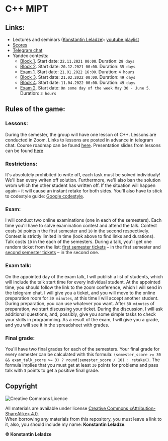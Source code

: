 # C++ MIPT

## Links:
+ Lectures and seminars ([Konstantin Leladze](https://t.me/konstantinleladze)): [youtube playlist](https://youtube.com/playlist?list=PL85_gNEP3vgReILPsym0C6B295kfjfVrv)
+ [Scores](https://docs.google.com/spreadsheets/d/1L22kWCzMYbk66SQmC0boS1RyRIurLIlfODbNfQNDwKQ)
+ [Telegram chat](https://t.me/joinchat/sRYBQZ2XiJ44YjIy)
+ Yandex contests:
  + [Block 1](https://contest.yandex.ru/contest/30937/enter/?lang=en). Start date: `22.11.2021 00:00`. Duration: `28 days`
  + [Block 2](https://contest.yandex.ru/contest/31957/enter/?lang=en). Start date: `20.12.2021 00:00`. Duration: `35 days`
  + [Exam 1](https://contest.yandex.ru/contest/32339/enter/?lang=en). Start date: `21.01.2022 16:00`. Duration: `4 hours`
  + [Block 3](https://contest.yandex.ru/contest/34048/enter/?lang=en). Start date: `21.02.2022 00:00`. Duration: `49 days`
  + [Block 4](https://contest.yandex.ru/contest/34050/enter/?lang=en). Start date: `11.04.2022 00:00`. Duration: `49 days`
  + [Exam 2](https://contest.yandex.ru/contest/34051/enter/?lang=en). Start date: `On some day of the week May 30 - June 5`. Duration: `3 hours`

## Rules of the game:

### Lessons:
During the semester, the group will have one lesson of C++. Lessons are conducted in Zoom. Links to lessons are posted in advance in telegram chat. Course roadmap can be found [here](https://github.com/Costello1329/cpp-mipt-2021/tree/master/roadmap/readme.md). Presentation slides from lessons can be found [here](https://github.com/Costello1329/cpp-mipt-2021/tree/master/lectures)

### Restrictions:
It's absolutely prohibited to write off, each task must be solved individualy! We'll ban every writen off solution. Furthermore, we'll also ban the solution wrom which the other student has written off. If the situation will happen again – it will cause an instant retake for both sides. You'll also have to stick to codestyle guide: [Google codestyle](https://google.github.io/styleguide/cppguide.html).

### Exam:
I will conduct two online examinations (one in each of the semesters). 
Each time you'll have to solve examination contest and attend the talk. Contest costs `30` points n the first semester and `10` in the second respectively.
Contest is strictly limited in time (look above to find links and durations). Talk costs `10` in the each of the semesters. During a talk, you'll get one random ticket from the list: [first semester tickets](https://github.com/Costello1329/cpp-mipt-2021/tree/master/tickets#tickets-for-the-first-semester-exam) – in the first semester and [second semester tickets](https://github.com/Costello1329/cpp-mipt-2021/tree/master/tickets#tickets-for-the-second-semester-exam) – in the second one.

### Exam talk:
On the appointed day of the exam talk, I will publish a list of students, which will include the talk start time for every individual student. At the appointed time, you should follow the link to the zoom conference, which I will send in the telegram chat. I will give you a ticket, and you will move to the online preparation room for `30 minutes`, at this time I will accept another student. During preparation, you can use whatever you want. After `30 minutes` of preparation, we start discussing your ticket. During the discussion, I will ask additional questions, and, possibly, give you some simple tasks to check your skills in programming. As a result of the exam, I will give you a grade, and you will see it in the spreadsheet with grades.

### Final grade:
You'll have two final grades for each of the semesters. Your final grade for every semester can be calculated with this formula: `(semester_score >= 30 && exam_talk_score >= 3) ? round(semester_score / 10) : retake()`. The formula implies that you must get at least `30` points for problems and pass talk with `3` points to get a positive final grade.

## Copyright

![Creative Commons Licence](https://i.creativecommons.org/l/by-sa/4.0/88x31.png)

All materials are available under license [Creative Commons «Attribution-ShareAlike» 4.0](http://creativecommons.org/licenses/by-sa/4.0/).\
When borrowing any materials from this repository, you must leave a link to it, also, you should include my name: **Konstantin Leladze**.

__© Konstantin Leladze__

